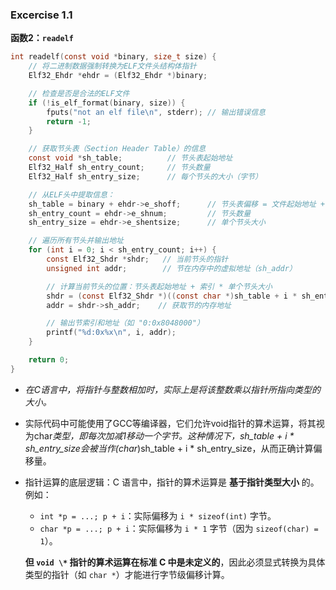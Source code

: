 ### Excercise 1.1

**函数2：`readelf`**

```c
int readelf(const void *binary, size_t size) {
    // 将二进制数据强制转换为ELF文件头结构体指针
    Elf32_Ehdr *ehdr = (Elf32_Ehdr *)binary;

    // 检查是否是合法的ELF文件
    if (!is_elf_format(binary, size)) {
        fputs("not an elf file\n", stderr); // 输出错误信息
        return -1;
    }

    // 获取节头表（Section Header Table）的信息
    const void *sh_table;          // 节头表起始地址
    Elf32_Half sh_entry_count;     // 节头数量
    Elf32_Half sh_entry_size;      // 每个节头的大小（字节）

    // 从ELF头中提取信息：
    sh_table = binary + ehdr->e_shoff;      // 节头表偏移 = 文件起始地址 + e_shoff
    sh_entry_count = ehdr->e_shnum;         // 节头数量
    sh_entry_size = ehdr->e_shentsize;      // 单个节头大小

    // 遍历所有节头并输出地址
    for (int i = 0; i < sh_entry_count; i++) {
        const Elf32_Shdr *shdr;   // 当前节头的指针
        unsigned int addr;        // 节在内存中的虚拟地址（sh_addr）

        // 计算当前节头的位置：节头表起始地址 + 索引 * 单个节头大小
        shdr = (const Elf32_Shdr *)((const char *)sh_table + i * sh_entry_size);
        addr = shdr->sh_addr;    // 获取节的内存地址

        // 输出节索引和地址（如 "0:0x8048000"）
        printf("%d:0x%x\n", i, addr);
    }

    return 0;
}
```

- *在C语言中，将指针与整数相加时，实际上是将该整数乘以指针所指向类型的大小。*

- 实际代码中可能使用了GCC等编译器，它们允许void指针的算术运算，将其视为char*类型，即每次加减1移动一个字节。这种情况下，sh_table + i \* sh_entry_size会被当作(char*)sh_table + i * sh_entry_size，从而正确计算偏移量。

- 指针运算的底层逻辑：C 语言中，指针的算术运算是 **基于指针类型大小** 的。例如：

  - `int *p = ...; p + i`：实际偏移为 `i * sizeof(int)` 字节。
  - `char *p = ...; p + i`：实际偏移为 `i * 1` 字节（因为 `sizeof(char) = 1`）。

  **但 `void \*` 指针的算术运算在标准 C 中是未定义的**，因此必须显式转换为具体类型的指针（如 `char *`）才能进行字节级偏移计算。
